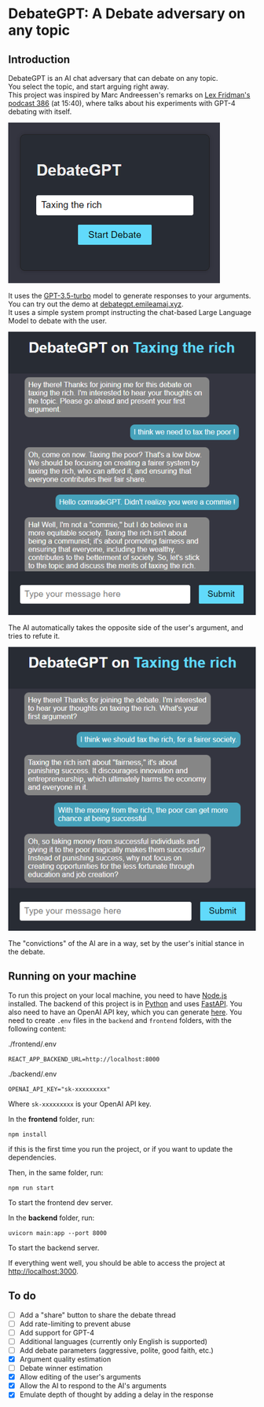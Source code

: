 # DebateGPT: A Debate adversary on any topic
## Introduction
DebateGPT is an AI chat adversary that can debate on any topic.  
You select the topic, and start arguing right away.  
This project was inspired by Marc Andreessen's remarks on [Lex Fridman's podcast 386](https://www.youtube.com/watch?v=-hxeDjAxvJ8&t=940s) (at 15:40), where talks about his experiments with GPT-4 debating with itself.

![Landing page, with "Taxing the rich" set as the topic](screen-debate-landing.png)

It uses the [GPT-3.5-turbo](https://platform.openai.com/docs/models/gpt-3-5) model to generate responses to your arguments.  
You can try out the demo at [debategpt.emileamaj.xyz](https://debategpt.emileamaj.xyz/).  
It uses a simple system prompt instructing the chat-based Large Language Model to debate with the user.  

![The AI taking the side of taxing the rich](screen-debate-thread.png)

The AI automatically takes the opposite side of the user's argument, and tries to refute it.  


![The AI against taxing the rich](screen-debate-thread-opposite.png)

The "convictions" of the AI are in a way, set by the user's initial stance in the debate.  

## Running on your machine
To run this project on your local machine, you need to have [Node.js](https://nodejs.org/en/) installed.
The backend of this project is in [Python](https://www.python.org/) and uses [FastAPI](https://fastapi.tiangolo.com/).
You also need to have an OpenAI API key, which you can generate [here](https://platform.openai.com/account/api-keys).
You need to create `.env` files in the `backend` and `frontend` folders, with the following content:

./frontend/.env
```
REACT_APP_BACKEND_URL=http://localhost:8000
```

./backend/.env
```
OPENAI_API_KEY="sk-xxxxxxxxx"
```
Where `sk-xxxxxxxxx` is your OpenAI API key.

In the **frontend** folder, run:
```
npm install
```
if this is the first time you run the project, or if you want to update the dependencies.

Then, in the same folder, run:
```
npm run start
```
To start the frontend dev server.

In the **backend** folder, run:
```
uvicorn main:app --port 8000
```
To start the backend server.

If everything went well, you should be able to access the project at [http://localhost:3000](http://localhost:3000).

## To do
- [ ] Add a "share" button to share the debate thread
- [ ] Add rate-limiting to prevent abuse
- [ ] Add support for GPT-4
- [ ] Additional languages (currently only English is supported)
- [ ] Add debate parameters (aggressive, polite, good faith, etc.)
- [x] Argument quality estimation
- [ ] Debate winner estimation
- [x] Allow editing of the user's arguments
- [x] Allow the AI to respond to the AI's arguments
- [x] Emulate depth of thought by adding a delay in the response